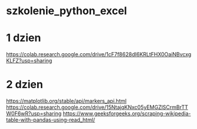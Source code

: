 # szkolenie_python_excel


# 1 dzien
https://colab.research.google.com/drive/1cF7f8628dI6KRLtFHX0OaiNBvcxgKLFZ?usp=sharing

# 2 dzien

https://matplotlib.org/stable/api/markers_api.html
https://colab.research.google.com/drive/15NtajqKNxc05yEMGZlSCrmBrTTW0F6wR?usp=sharing
https://www.geeksforgeeks.org/scraping-wikipedia-table-with-pandas-using-read_html/
